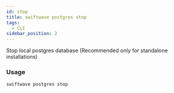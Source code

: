 ```yaml
---
id: stop
title: swiftwave postgres stop
tags:
  - CLI
sidebar_position: 2
---
```


Stop local postgres database (Recommended only for standalone installations)

### Usage

```
swiftwave postgres stop
```
